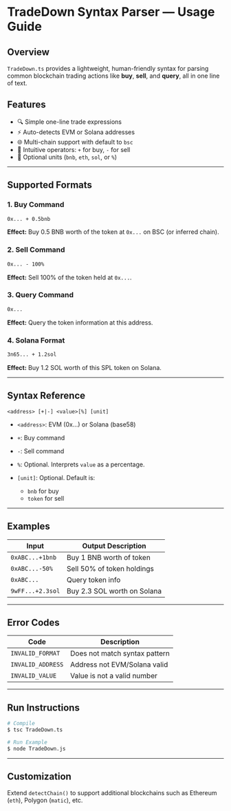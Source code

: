 # TradeDown Syntax Parser — Usage Guide

## Overview

`TradeDown.ts` provides a lightweight, human-friendly syntax for parsing common blockchain trading actions like **buy**, **sell**, and **query**, all in one line of text.

## Features

* 🔍 Simple one-line trade expressions
* ⚡ Auto-detects EVM or Solana addresses
* 🌐 Multi-chain support with default to `bsc`
* 🧠 Intuitive operators: `+` for buy, `-` for sell
* 📝 Optional units (`bnb`, `eth`, `sol`, or `%`)

---

## Supported Formats

### 1. Buy Command

```txt
0x... + 0.5bnb
```

**Effect:** Buy 0.5 BNB worth of the token at `0x...` on BSC (or inferred chain).

### 2. Sell Command

```txt
0x... - 100%
```

**Effect:** Sell 100% of the token held at `0x...`.

### 3. Query Command

```txt
0x...
```

**Effect:** Query the token information at this address.

### 4. Solana Format

```txt
3n65... + 1.2sol
```

**Effect:** Buy 1.2 SOL worth of this SPL token on Solana.

---

## Syntax Reference

```
<address> [+|-] <value>[%] [unit]
```

* `<address>`: EVM (0x...) or Solana (base58)
* `+`: Buy command
* `-`: Sell command
* `%`: Optional. Interprets `value` as a percentage.
* `[unit]`: Optional. Default is:

  * `bnb` for buy
  * `token` for sell

---

## Examples

| Input            | Output Description          |
| ---------------- | --------------------------- |
| `0xABC...+1bnb`  | Buy 1 BNB worth of token    |
| `0xABC...-50%`   | Sell 50% of token holdings  |
| `0xABC...`       | Query token info            |
| `9wFF...+2.3sol` | Buy 2.3 SOL worth on Solana |

---

## Error Codes

| Code              | Description                   |
| ----------------- | ----------------------------- |
| `INVALID_FORMAT`  | Does not match syntax pattern |
| `INVALID_ADDRESS` | Address not EVM/Solana valid  |
| `INVALID_VALUE`   | Value is not a valid number   |

---

## Run Instructions

```bash
# Compile
$ tsc TradeDown.ts

# Run Example
$ node TradeDown.js
```

---

## Customization

Extend `detectChain()` to support additional blockchains such as Ethereum (`eth`), Polygon (`matic`), etc.
